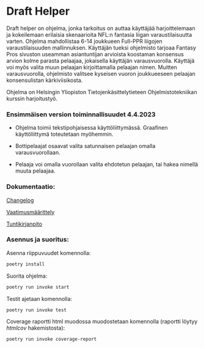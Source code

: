 # Draft Helper

Draft helper on ohjelma, jonka tarkoitus on auttaa käyttäjää harjoittelemaan ja kokeilemaan erilaisia skenaarioita NFL:n fantasia liigan varaustilaisuutta varten. Ohjelma mahdollistaa 6-14 joukkueen Full-PPR liigojen varaustilaisuuden mallinnuksen. Käyttäjän tueksi ohjelmisto tarjoaa Fantasy Pros sivuston useamman asiantuntijan arvioista koostaman konsensus arvion kolme parasta pelaajaa, jokaisella käyttäjän varausvuorolla. Käyttäjä voi myös valita muun pelaajan kirjoittamalla pelaajan nimen. Muitten varausvuorolla, ohjelmisto valitsee kyseisen vuoron joukkueeseen pelaajan konsensulistan kärkiviisikosta.

Ohjelma on Helsingin Yliopiston Tietojenkäsittelytieteen Ohjelmistotekniikan kurssin harjoitustyö.

### Ensimmäisen version toiminnallisuudet 4.4.2023
- Ohjelma toimii tekstipohjaisessa käyttöliittymässä. Graafinen käyttöliittymä toteutetaan myöhemmin.

- Bottipelaajat osaavat valita satunnaisen pelaajan omalla varausvuorollaan.

- Pelaaja voi omalla vuorollaan valita ehdotetun pelaajan, tai hakea nimellä muuta pelaajaa.

### Dokumentaatio:

[Changelog](https://github.com/eepek/drafthelper/blob/main/drafthelper-app/dokumentaatio/changelog.md)

[Vaatimusmäärittely](https://github.com/eepek/drafthelper/blob/main/drafthelper-app/dokumentaatio/vaatimusmaarittely.md)

[Tuntikirjanpito](https://github.com/eepek/drafthelper/blob/main/drafthelper-app/dokumentaatio/tuntikirjanpito.md)

### Asennus ja suoritus:

Asenna riippuvuudet komennolla:

```bash
poetry install
```

Suorita ohjelma:

```bash
poetry run invoke start
```

Testit ajetaan komennolla:


```bash
poetry run invoke test
```

Coverage raportti html muodossa muodostetaan komennolla (raportti löytyy _htmlcov_ hakemistosta):


```bash
poetry run invoke coverage-report
```
